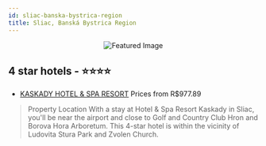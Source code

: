 ```yaml
---
id: sliac-banska-bystrica-region
title: Sliac, Banská Bystrica Region
---
```


<center><img src="https://i.travelapi.com/hotels/3000000/2950000/2942200/2942194/6e5eaf18_z.jpg" alt="Featured Image" /></center>


##  4 star hotels - ⭐️⭐️⭐️⭐️

-    [KASKADY HOTEL & SPA RESORT](https://us.hurb.com/hotels/sliac/kaskady-hotel-spa-resort-JNP-JP778119?cmp=18055) Prices from R$977.89
   > Property Location With a stay at Hotel &amp; Spa Resort Kaskady in Sliac, you&apos;ll be near the airport and close to Golf and Country Club Hron and Borova Hora Arboretum. This 4-star hotel is within the vicinity of Ludovita Stura Park and Zvolen Church.
